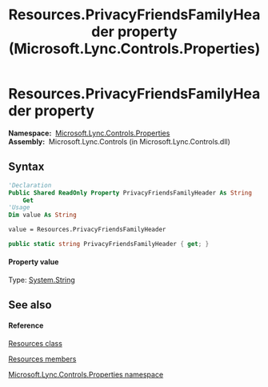 ﻿---
title: Resources.PrivacyFriendsFamilyHeader property  (Microsoft.Lync.Controls.Properties)
TOCTitle: 'PrivacyFriendsFamilyHeader property '
ms:assetid: P:Microsoft.Lync.Controls.Properties.Resources.PrivacyFriendsFamilyHeader_DI_3_UC_OCS14MrefLyncWPF
ms:mtpsurl: https://msdn.microsoft.com/en-us/library/microsoft.lync.controls.properties.resources.privacyfriendsfamilyheader_di_3_uc_ocs14mreflyncwpf(v=office.15)
ms:contentKeyID: 48593925
ms.date: 07/28/2014
mtps_version: v=office.15
f1_keywords:
- Microsoft.Lync.Controls.Properties.Resources.PrivacyFriendsFamilyHeader
dev_langs:
- CSharp
- JScript
- VB
- other
---

# Resources.PrivacyFriendsFamilyHeader property

**Namespace:**  [Microsoft.Lync.Controls.Properties](microsoft-lync-controls-properties-namespace_1.md)  
**Assembly:**  Microsoft.Lync.Controls (in Microsoft.Lync.Controls.dll)

## Syntax

``` vb
'Declaration
Public Shared ReadOnly Property PrivacyFriendsFamilyHeader As String
    Get
'Usage
Dim value As String

value = Resources.PrivacyFriendsFamilyHeader
```

``` csharp
public static string PrivacyFriendsFamilyHeader { get; }
```

#### Property value

Type: [System.String](http://msdn2.microsoft.com/en-us/library/s1wwdcbf)  

## See also

#### Reference

[Resources class](resources-class-microsoft-lync-controls-properties_1.md)

[Resources members](resources-members-microsoft-lync-controls-properties_1.md)

[Microsoft.Lync.Controls.Properties namespace](microsoft-lync-controls-properties-namespace_1.md)

